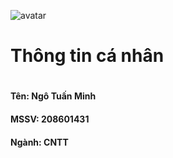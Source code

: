 <!-- logo -->
![avatar](https://scontent.fsgn1-1.fna.fbcdn.net/v/t39.30808-6/370469373_1306056446689909_5598229069216914501_n.jpg?_nc_cat=102&ccb=1-7&_nc_sid=5f2048&_nc_ohc=jcDgUF5NrwwAX-JkBB8&_nc_ht=scontent.fsgn1-1.fna&oh=00_AfB3qnfAzfq7p6GHynNMlZPp4F2Uwzuf5khMLZcOTkn7eQ&oe=6600861A)

<!-- Thông tin -->
<h1>Thông tin cá nhân<h1>
<h4>Tên: Ngô Tuấn Minh<h4>
<h4>MSSV: 208601431<h4>
<h4>Ngành: CNTT<h4>